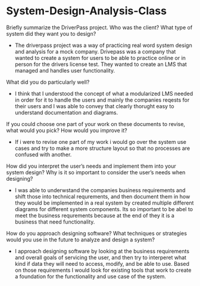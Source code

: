 # System-Design-Analysis-Class

Briefly summarize the DriverPass project. Who was the client? What type of system did they want you to design?
- The driverpass project was a way of practicing real word system design and analysis for a mock company. Drivepass was a company that wanted to create a system for users to be able to practice online or in person for the drivers license test. They wanted to create an LMS that managed and handles user functionality.

What did you do particularly well?
- I think that I understood the concept of what a modularized LMS needed in order for it to handle the users and mainly the companies reqests for their users and I was able to convey that clearly thorught easy to understand documentation and diagrams.

If you could choose one part of your work on these documents to revise, what would you pick? How would you improve it?
- If i were to revise one part of my work i would go over the system use cases and try to make a more structure layout so that no processes are confused with another.

How did you interpret the user’s needs and implement them into your system design? Why is it so important to consider the user’s needs when designing?
- I was able to underwstand the companies business requirements and shift those into technical requrements, and then document them in how they would be implemented in a real system by created multiple different diagrams for different system components. Its so important to be abel to meet the business requrements because at the end of they it is a business that need functionality.

How do you approach designing software? What techniques or strategies would you use in the future to analyze and design a system?
- I approach designing software by looking at the business requirements and overall goals of servicing the user, and then try to interperet what kind if data they will need to access, modify, and be able to use. Based on those requirements I would look for existing tools that work to create a foundation for the functionality and use case of the system.
